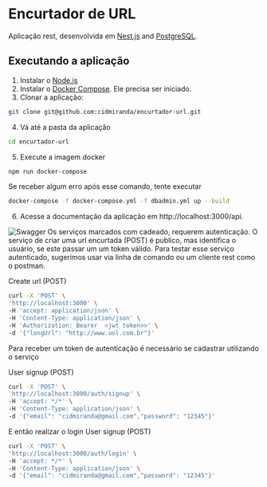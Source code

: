 # Encurtador de URL

Aplicação rest, desenvolvida em [Nest.js](https://nestjs.com/) and [PostgreSQL](https://www.postgresql.org/).

## Executando a aplicação

1. Instalar o [Node.js](https://nodejs.org/en/download/)
2. Instalar o [Docker Compose](https://docs.docker.com/compose/install/). Ele precisa ser iniciado.
3. Clonar a aplicação:

```bash
git clone git@github.com:cidmiranda/encurtador-url.git
```

4. Vá até a pasta da aplicação

```bash
cd encurtador-url
```

5. Execute a imagem docker

```bash
npm run docker-compose
```

Se receber algum erro após esse comando, tente executar

```bash
docker-compose -f docker-compose.yml -f dbadmin.yml up --build
```

6. Acesse a documentação da aplicação em http://localhost:3000/api.

![Swagger](https://drive.google.com/file/d/1ahJtYeJ9C7THLgHKbCfwud9D-os8kVGy/view?usp=sharing)
Os serviços marcados com cadeado, requerem autenticação. O serviço de criar uma url encurtada (POST) é publico, mas identifica o usuário, se este passar um um token válido. Para testar esse serviço autenticado, sugerimos usar via linha de comando ou um cliente rest como o postman.

Create url (POST)

```bash
curl -X 'POST' \
'http://localhost:3000' \
-H 'accept: application/json' \
-H 'Content-Type: application/json' \
-H 'Authorization: Bearer  <jwt token>>' \
-d '{"longUrl": "http://www.uol.com.br"}'
```

Para receber um token de autenticação é necessário se cadastrar utilizando o serviço 

User signup (POST)

```bash
curl -X 'POST' \
'http://localhost:3000/auth/signup' \
-H 'accept: */*' \
-H 'Content-Type: application/json' \
-d '{"email": "cidmiranda@gmail.com","password": "12345"}'
```

E então realizar o login
User signup (POST)

```bash
curl -X 'POST' \
'http://localhost:3000/auth/login' \
-H 'accept: */*' \
-H 'Content-Type: application/json' \
-d '{"email": "cidmiranda@gmail.com","password": "12345"}'
```
